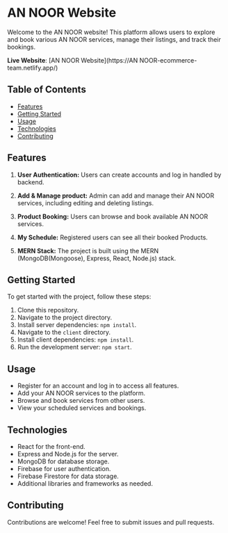 # AN NOOR Website

Welcome to the AN NOOR website! This platform allows users to explore and book various AN NOOR services, manage their listings, and track their bookings.

**Live Website**: [AN NOOR Website](https://AN NOOR-ecommerce-team.netlify.app/)

## Table of Contents

- [Features](#features)
- [Getting Started](#getting-started)
- [Usage](#usage)
- [Technologies](#technologies)
- [Contributing](#contributing)


## Features

1. **User Authentication:** Users can create accounts and log in handled by backend.

2. **Add & Manage product:** Admin can add and manage their AN NOOR services, including editing and deleting listings.

3. **Product Booking:** Users can browse and book available AN NOOR services.

4. **My Schedule:** Registered users can see all their booked Products.

5. **MERN Stack:** The project is built using the MERN (MongoDB(Mongoose), Express, React, Node.js) stack.

## Getting Started

To get started with the project, follow these steps:

1. Clone this repository.
2. Navigate to the project directory.
3. Install server dependencies: `npm install`.
4. Navigate to the `client` directory.
5. Install client dependencies: `npm install`.
6. Run the development server: `npm start`.

## Usage

- Register for an account and log in to access all features.
- Add your AN NOOR services to the platform.
- Browse and book services from other users.
- View your scheduled services and bookings.

## Technologies

- React for the front-end.
- Express and Node.js for the server.
- MongoDB for database storage.
- Firebase for user authentication.
- Firebase Firestore for data storage.
- Additional libraries and frameworks as needed.

## Contributing

Contributions are welcome! Feel free to submit issues and pull requests.


